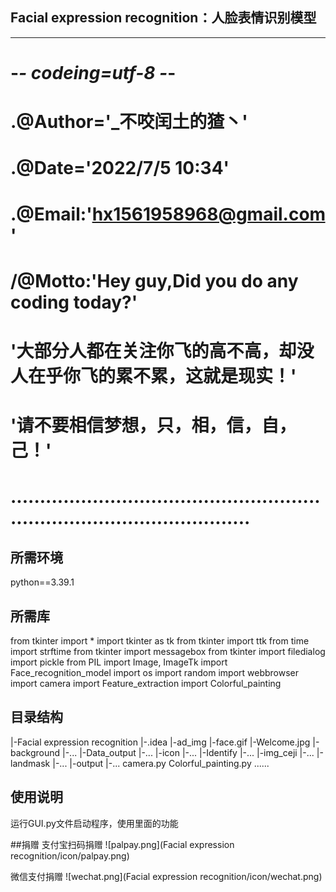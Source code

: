 ## Facial expression recognition：人脸表情识别模型
---

# -*- codeing=utf-8 -*-
# .@Author='_不咬闰土的猹丶'
# .@Date='2022/7/5 10:34'
# .@Email:'hx1561958968@gmail.com'
# /@Motto:'Hey guy,Did you do any coding today?'

#                '大部分人都在关注你飞的高不高，却没人在乎你飞的累不累，这就是现实！'
#                           '请不要相信梦想，只，相，信，自，己！'
# ..............................................................................................

## 所需环境
python==3.39.1

## 所需库
from tkinter import *
import tkinter as tk
from tkinter import ttk
from time import strftime
from tkinter import messagebox
from tkinter import filedialog
import pickle
from PIL import Image, ImageTk
import Face_recognition_model
import os
import random
import webbrowser
import camera
import Feature_extraction
import Colorful_painting

## 目录结构
|-Facial expression recognition
    |-.idea
    |-ad_img
        |-face.gif
        |-Welcome.jpg
    |-background
        |-...
    |-Data_output
        |-...
    |-icon
        |-...
    |-Identify
        |-...
    |-img_ceji
        |-...
    |-landmask
        |-...
    |-output
        |-...
    camera.py
    Colorful_painting.py
    ......

## 使用说明
运行GUI.py文件启动程序，使用里面的功能

##捐赠
支付宝扫码捐赠
![palpay.png](Facial expression recognition/icon/palpay.png)

微信支付捐赠
![wechat.png](Facial expression recognition/icon/wechat.png)